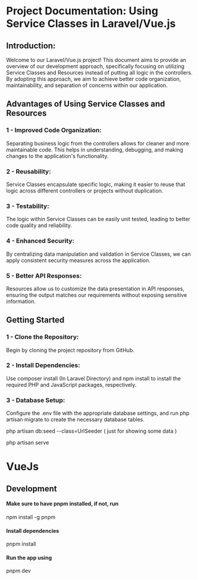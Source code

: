 
# Project Documentation: Using Service Classes in Laravel/Vue.js

## Introduction: 

Welcome to our Laravel/Vue.js project! This document aims to provide an overview of our development approach, specifically focusing on utilizing Service Classes and Resources instead of putting all logic in the controllers. By adopting this approach, we aim to achieve better code organization, maintainability, and separation of concerns within our application.

## Advantages of Using Service Classes and Resources
  
### 1 - Improved Code Organization: 
Separating business logic from the controllers allows for cleaner and more maintainable code. This helps in understanding, debugging, and making changes to the application's functionality.
  
### 2 - Reusability: 
Service Classes encapsulate specific logic, making it easier to reuse that logic across different controllers or projects without duplication.
  
### 3 - Testability: 
The logic within Service Classes can be easily unit tested, leading to better code quality and reliability.
  
### 4 - Enhanced Security:
By centralizing data manipulation and validation in Service Classes, we can apply consistent security measures across the application.
  
### 5 - Better API Responses:
Resources allow us to customize the data presentation in API responses, ensuring the output matches our requirements without exposing sensitive information.

## Getting Started

### 1 - Clone the Repository: 
Begin by cloning the project repository from GitHub.
  
### 2 - Install Dependencies: 
Use composer install (In Laravel Directory) and npm install to install the required PHP and JavaScript packages, respectively.

### 3 - Database Setup: 
Configure the .env file with the appropriate database settings, and run php artisan migrate to create the necessary database tables.

php artisan db:seed --class=UrlSeeder ( just for showing some data )

php artisan serve


# VueJs
## Development
#### Make sure to have pnpm installed, if not, run
npm install -g pnpm

#### Install dependencies
pnpm install

#### Run the app using
pnpm dev





  

